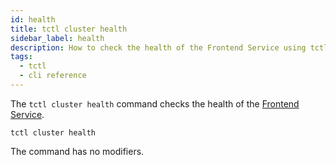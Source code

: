 ```yaml
---
id: health
title: tctl cluster health
sidebar_label: health
description: How to check the health of the Frontend Service using tctl.
tags:
  - tctl
  - cli reference
---
```


The `tctl cluster health` command checks the health of the [Frontend Service](/concepts/what-is-a-temporal-cluster#frontend-service).

`tctl cluster health`

The command has no modifiers.
